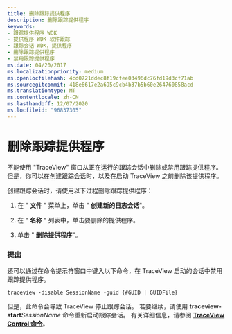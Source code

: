```yaml
---
title: 删除跟踪提供程序
description: 删除跟踪提供程序
keywords:
- 跟踪提供程序 WDK
- 提供程序 WDK 软件跟踪
- 跟踪会话 WDK，提供程序
- 删除跟踪提供程序
- 禁用跟踪提供程序
ms.date: 04/20/2017
ms.localizationpriority: medium
ms.openlocfilehash: 4cd0721ddec8f19cfee03496dc76fd19d3cf71ab
ms.sourcegitcommit: 418e6617e2a695c9cb4b37b5b60e264760858acd
ms.translationtype: MT
ms.contentlocale: zh-CN
ms.lasthandoff: 12/07/2020
ms.locfileid: "96837305"
---
```

# <a name="removing-a-trace-provider"></a>删除跟踪提供程序


不能使用 "TraceView" 窗口从正在运行的跟踪会话中删除或禁用跟踪提供程序。 但是，你可以在创建跟踪会话时，以及在启动 TraceView 之前删除该提供程序。

创建跟踪会话时，请使用以下过程删除跟踪提供程序：

1.  在 " **文件** " 菜单上，单击 " **创建新的日志会话**"。

2.  在 " **名称** " 列表中，单击要删除的提供程序。

3.  单击 " **删除提供程序**"。

### <a name="span-idcommentsspanspan-idcommentsspancomments"></a><span id="comments"></span><span id="COMMENTS"></span>提出

还可以通过在命令提示符窗口中键入以下命令，在 TraceView 启动的会话中禁用跟踪提供程序。

```
traceview -disable SessionName -guid {#GUID | GUIDFile}
```

但是，此命令会导致 TraceView 停止跟踪会话。 若要继续，请使用 **traceview-start**_SessionName_ 命令重新启动跟踪会话。 有关详细信息，请参阅 [**TraceView Control 命令**](traceview-control-commands.md)。

 

 





